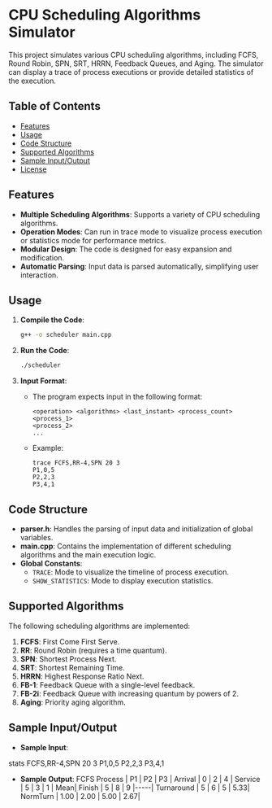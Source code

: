 # CPU Scheduling Algorithms Simulator

This project simulates various CPU scheduling algorithms, including FCFS, Round Robin, SPN, SRT, HRRN, Feedback Queues, and Aging. The simulator can display a trace of process executions or provide detailed statistics of the execution.

## Table of Contents
- [Features](#features)
- [Usage](#usage)
- [Code Structure](#code-structure)
- [Supported Algorithms](#supported-algorithms)
- [Sample Input/Output](#sample-inputoutput)
- [License](#license)

## Features
- **Multiple Scheduling Algorithms**: Supports a variety of CPU scheduling algorithms.
- **Operation Modes**: Can run in trace mode to visualize process execution or statistics mode for performance metrics.
- **Modular Design**: The code is designed for easy expansion and modification.
- **Automatic Parsing**: Input data is parsed automatically, simplifying user interaction.

## Usage

1. **Compile the Code**:
    ```bash
    g++ -o scheduler main.cpp
    ```

2. **Run the Code**:
    ```bash
    ./scheduler
    ```

3. **Input Format**:
   - The program expects input in the following format:
     ```
     <operation> <algorithms> <last_instant> <process_count>
     <process_1>
     <process_2>
     ...
     ```
   - Example:
     ```
     trace FCFS,RR-4,SPN 20 3
     P1,0,5
     P2,2,3
     P3,4,1
     ```

## Code Structure

- **parser.h**: Handles the parsing of input data and initialization of global variables.
- **main.cpp**: Contains the implementation of different scheduling algorithms and the main execution logic.
- **Global Constants**:
  - `TRACE`: Mode to visualize the timeline of process execution.
  - `SHOW_STATISTICS`: Mode to display execution statistics.

## Supported Algorithms
The following scheduling algorithms are implemented:

1. **FCFS**: First Come First Serve.
2. **RR**: Round Robin (requires a time quantum).
3. **SPN**: Shortest Process Next.
4. **SRT**: Shortest Remaining Time.
5. **HRRN**: Highest Response Ratio Next.
6. **FB-1**: Feedback Queue with a single-level feedback.
7. **FB-2i**: Feedback Queue with increasing quantum by powers of 2.
8. **Aging**: Priority aging algorithm.

## Sample Input/Output

- **Sample Input**:

stats FCFS,RR-4,SPN 20 3
P1,0,5
P2,2,3
P3,4,1

- **Sample Output**:
FCFS
Process | P1 | P2 | P3 |
Arrival | 0 | 2 | 4 |
Service | 5 | 3 | 1 | Mean|
Finish | 5 | 8 | 9 |-----|
Turnaround | 5 | 6 | 5 | 5.33|
NormTurn | 1.00 | 2.00 | 5.00 | 2.67|
